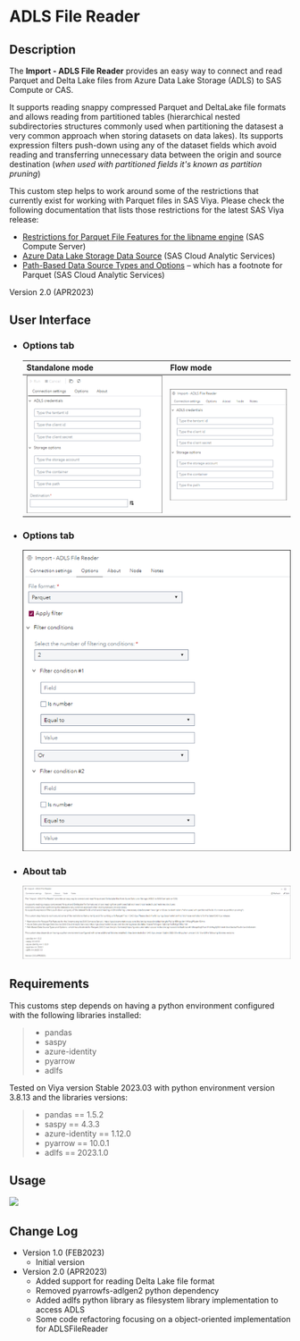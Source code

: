 # ADLS File Reader

## Description

The **Import - ADLS File Reader** provides an easy way to connect and read Parquet and Delta Lake files from Azure Data Lake Storage (ADLS) to SAS Compute or CAS.

It supports reading snappy compressed Parquet and DeltaLake file formats and allows reading from partitioned tables (hierarchical nested subdirectories structures 
commonly used when partitioning the datasest a very common approach when storing datasets on data lakes). 
Its supports expression filters push-down using any of the dataset fields which avoid reading and transferring unnecessary data 
between the origin and source destination (*when used with partitioned fields it's known as partition pruning*)

This custom step helps to work around some of the restrictions that currently exist for working with Parquet files in SAS Viya. Please check the following documentation that lists those restrictions for the latest SAS Viya release:
 - [Restrictions for Parquet File Features for the libname engine](https://go.documentation.sas.com/doc/en/pgmsascdc/default/enghdff/p1pr85ltrpplbtn1h9sog99p4mr5.htm) (SAS Compute Server) 
 - [Azure Data Lake Storage Data Source](https://go.documentation.sas.com/doc/en/pgmsascdc/default/casref/n1ogaeli0qbctqn1e3fx8gz70lkq.htm) (SAS Cloud Analytic Services)
 - [Path-Based Data Source Types and Options](https://go.documentation.sas.com/doc/en/pgmsascdc/default/casref/n0kizq68ojk7vzn1fh3c9eg3jl33.htm#n0cxk3edba75w8n1arx3n0dxtdrt) – which has a footnote for Parquet (SAS Cloud Analytic Services)

Version 2.0 (APR2023)

## User Interface

* ### Options tab ###

   | Standalone mode | Flow mode |
   | --- | --- |                
   | ![](img/ADLS_File_Reader-tabConnectionSettings-standalone.png)  | ![](img/ADLS_File_Reader-tabConnectionSettings-flowmode.png) |

* ### Options tab ###

   ![](img/ADLS_File_Reader-tabOptions-flow.png)

* ### About tab ###

   ![](img/ADLS_File_Reader-tabAbout-flow.png)

## Requirements



This customs step depends on having a python environment configured with the following libraries installed: 
> - pandas
> - saspy
> - azure-identity
> - pyarrow
> - adlfs

Tested on Viya version Stable 2023.03 with python environment version 3.8.13 and the libraries versions:
> - pandas == 1.5.2
> - saspy == 4.3.3
> - azure-identity == 1.12.0
> - pyarrow == 10.0.1
> - adlfs == 2023.1.0

## Usage

![](img/ADLS_File_Reader-Demo.gif)

## Change Log

* Version 1.0 (FEB2023)
    * Initial version
* Version 2.0 (APR2023) 
    * Added support for reading Delta Lake file format 
    * Removed pyarrowfs-adlgen2 python dependency 
    * Added adlfs python library as filesystem library implementation to access ADLS
    * Some code refactoring focusing on a object-oriented implementation for ADLSFileReader 